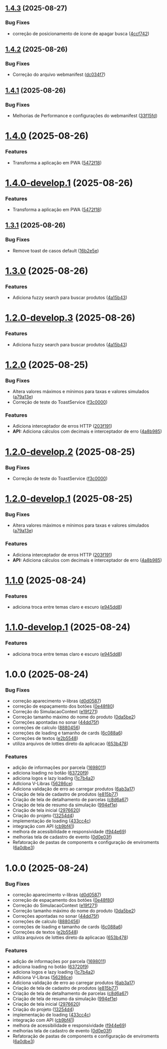 ## [1.4.3](https://github.com/Arawns1/Hackathon-Caixa-2025/compare/v1.4.2...v1.4.3) (2025-08-27)


### Bug Fixes

* correção de posicionamento de ícone de apagar busca ([4ccf742](https://github.com/Arawns1/Hackathon-Caixa-2025/commit/4ccf742c88bd93aa7a2d27320393cb71a3343709))

## [1.4.2](https://github.com/Arawns1/Hackathon-Caixa-2025/compare/v1.4.1...v1.4.2) (2025-08-26)


### Bug Fixes

* Correção do arquivo webmanifest ([dc034f7](https://github.com/Arawns1/Hackathon-Caixa-2025/commit/dc034f7c83d53357649f53081768582eeac6528f))

## [1.4.1](https://github.com/Arawns1/Hackathon-Caixa-2025/compare/v1.4.0...v1.4.1) (2025-08-26)


### Bug Fixes

* Melhorias de Performance e configurações do webmanifest ([33f15fd](https://github.com/Arawns1/Hackathon-Caixa-2025/commit/33f15fd719e7030444c76902efaed8d63cc433bd))

# [1.4.0](https://github.com/Arawns1/Hackathon-Caixa-2025/compare/v1.3.1...v1.4.0) (2025-08-26)


### Features

* Transforma a aplicação em PWA ([5472f18](https://github.com/Arawns1/Hackathon-Caixa-2025/commit/5472f181376145e4fa510cc3679cd36d7b5d8445))

# [1.4.0-develop.1](https://github.com/Arawns1/Hackathon-Caixa-2025/compare/v1.3.1...v1.4.0-develop.1) (2025-08-26)


### Features

* Transforma a aplicação em PWA ([5472f18](https://github.com/Arawns1/Hackathon-Caixa-2025/commit/5472f181376145e4fa510cc3679cd36d7b5d8445))

## [1.3.1](https://github.com/Arawns1/Hackathon-Caixa-2025/compare/v1.3.0...v1.3.1) (2025-08-26)


### Bug Fixes

* Remove toast de casos default ([16b2e5e](https://github.com/Arawns1/Hackathon-Caixa-2025/commit/16b2e5e7695c5b21336b98c594d3981d2be4cdad))

# [1.3.0](https://github.com/Arawns1/Hackathon-Caixa-2025/compare/v1.2.0...v1.3.0) (2025-08-26)


### Features

* Adiciona fuzzy search para buscar produtos ([4a15b43](https://github.com/Arawns1/Hackathon-Caixa-2025/commit/4a15b4347c62f518a195c17df657842b197406d5))

# [1.2.0-develop.3](https://github.com/Arawns1/Hackathon-Caixa-2025/compare/v1.2.0-develop.2...v1.2.0-develop.3) (2025-08-26)

### Features

- Adiciona fuzzy search para buscar produtos ([4a15b43](https://github.com/Arawns1/Hackathon-Caixa-2025/commit/4a15b4347c62f518a195c17df657842b197406d5))

# [1.2.0](https://github.com/Arawns1/Hackathon-Caixa-2025/compare/v1.1.0...v1.2.0) (2025-08-25)

### Bug Fixes

- Altera valores máximos e mínimos para taxas e valores simulados ([a79a13e](https://github.com/Arawns1/Hackathon-Caixa-2025/commit/a79a13e05ea9fcdd50a327ed40b7f192837fe136))
- Correção de teste do ToastService ([f3c0000](https://github.com/Arawns1/Hackathon-Caixa-2025/commit/f3c00001af4f623321742b82f4d771938a7440ce))

### Features

- Adiciona interceptador de erros HTTP ([203f191](https://github.com/Arawns1/Hackathon-Caixa-2025/commit/203f191d3b1f3c37264dbd51ad1215405754bf03))
- **API:** Adiciona cálculos com decimais e interceptador de erro ([4a8b985](https://github.com/Arawns1/Hackathon-Caixa-2025/commit/4a8b985317d783ab4f275ea36d96c191332b8013))

# [1.2.0-develop.2](https://github.com/Arawns1/Hackathon-Caixa-2025/compare/v1.2.0-develop.1...v1.2.0-develop.2) (2025-08-25)

### Bug Fixes

- Correção de teste do ToastService ([f3c0000](https://github.com/Arawns1/Hackathon-Caixa-2025/commit/f3c00001af4f623321742b82f4d771938a7440ce))

# [1.2.0-develop.1](https://github.com/Arawns1/Hackathon-Caixa-2025/compare/v1.1.0...v1.2.0-develop.1) (2025-08-25)

### Bug Fixes

- Altera valores máximos e mínimos para taxas e valores simulados ([a79a13e](https://github.com/Arawns1/Hackathon-Caixa-2025/commit/a79a13e05ea9fcdd50a327ed40b7f192837fe136))

### Features

- Adiciona interceptador de erros HTTP ([203f191](https://github.com/Arawns1/Hackathon-Caixa-2025/commit/203f191d3b1f3c37264dbd51ad1215405754bf03))
- **API:** Adiciona cálculos com decimais e interceptador de erro ([4a8b985](https://github.com/Arawns1/Hackathon-Caixa-2025/commit/4a8b985317d783ab4f275ea36d96c191332b8013))

# [1.1.0](https://github.com/Arawns1/Hackathon-Caixa-2025/compare/v1.0.0...v1.1.0) (2025-08-24)

### Features

- adiciona troca entre temas claro e escuro ([e945dd8](https://github.com/Arawns1/Hackathon-Caixa-2025/commit/e945dd8b2ed9e58ad1cf5b6c1730f197c823ec9d))

# [1.1.0-develop.1](https://github.com/Arawns1/Hackathon-Caixa-2025/compare/v1.0.0...v1.1.0-develop.1) (2025-08-24)

### Features

- adiciona troca entre temas claro e escuro ([e945dd8](https://github.com/Arawns1/Hackathon-Caixa-2025/commit/e945dd8b2ed9e58ad1cf5b6c1730f197c823ec9d))

# 1.0.0 (2025-08-24)

### Bug Fixes

- correção aparecimento v-libras ([d0d0587](https://github.com/Arawns1/Hackathon-Caixa-2025/commit/d0d05874b5272636584e2619a886fdc892399129))
- correção de espaçamento dos botões ([0e48f80](https://github.com/Arawns1/Hackathon-Caixa-2025/commit/0e48f80ef2e1efeca9e5593722fe214d4c8ce2e3))
- Correção do SimulacaoContext ([e19f271](https://github.com/Arawns1/Hackathon-Caixa-2025/commit/e19f27108d15c2964f758d02928a5b994a82eabb))
- Correção tamanho máximo do nome do produto ([0da5be2](https://github.com/Arawns1/Hackathon-Caixa-2025/commit/0da5be22aa81394f3e1e4377c0cd91b44a09d8ac))
- Correções apontadas no sonar ([44dd75f](https://github.com/Arawns1/Hackathon-Caixa-2025/commit/44dd75f76d00020d1d57aa6b010c7db7cdb0e258))
- correções de calculo ([8880456](https://github.com/Arawns1/Hackathon-Caixa-2025/commit/8880456b0a4ad934a7e253925a3ef482c323c483))
- correções de loading e tamanho de cards ([6c088a6](https://github.com/Arawns1/Hackathon-Caixa-2025/commit/6c088a6efc87910ab0d1d630fef8469b3b1c0d8f))
- Correções de textos ([e2b5548](https://github.com/Arawns1/Hackathon-Caixa-2025/commit/e2b5548dbd1f4043d74c33634dd6a88c3df552b6))
- utiliza arquivos de lotties direto da aplicacao ([653b478](https://github.com/Arawns1/Hackathon-Caixa-2025/commit/653b478ff46725b81c57a8204bb66981f7c2600a))

### Features

- adição de informações por parcela ([1698011](https://github.com/Arawns1/Hackathon-Caixa-2025/commit/1698011e5b5e7a9c8bd514d187662104fbe7fa9b))
- adiciona loading no botão ([63720f9](https://github.com/Arawns1/Hackathon-Caixa-2025/commit/63720f957619125e94d3707c1159541a4f366c52))
- adiciona logos e lazy loading ([1c7b4a2](https://github.com/Arawns1/Hackathon-Caixa-2025/commit/1c7b4a2e679a5c22bb6667600c2270c707a26ffc))
- AdIciona V-Libras ([56286ce](https://github.com/Arawns1/Hackathon-Caixa-2025/commit/56286ce873a3c62fdaae1618170f54cb2dd60fba))
- Adiciona validação de erro ao carregar produtos ([6ab3a17](https://github.com/Arawns1/Hackathon-Caixa-2025/commit/6ab3a171ae4b87c049e790543f8840a00522b8db))
- Criação de tela de cadastro de produtos ([e815b77](https://github.com/Arawns1/Hackathon-Caixa-2025/commit/e815b774aaefe1543f4a027675b2b6d997bf3645))
- Criação de tela de detalhamento de parcelas ([c8d6a67](https://github.com/Arawns1/Hackathon-Caixa-2025/commit/c8d6a678306c6f46d50df8295249cc846ebecb07))
- Criação de tela de resumo da simulação ([994ef1e](https://github.com/Arawns1/Hackathon-Caixa-2025/commit/994ef1e9b07090ee1e1e67c6642d0739fbde9852))
- Criação de tela inicial ([2976620](https://github.com/Arawns1/Hackathon-Caixa-2025/commit/29766206e8c2294ec450e7ce9b93b502ac44263f))
- Criação do projeto ([13254d4](https://github.com/Arawns1/Hackathon-Caixa-2025/commit/13254d46b617ca3c6a2e7059b69c4cd5e5621061))
- implementação de loading ([433cc4c](https://github.com/Arawns1/Hackathon-Caixa-2025/commit/433cc4c923bcf4b4dc9696802ddb10d7f0abda1f))
- integração com API ([cb9bf41](https://github.com/Arawns1/Hackathon-Caixa-2025/commit/cb9bf4144210346d00638102c310d3fac50da7e2))
- melhora de acessibilidade e responsividade ([f944e69](https://github.com/Arawns1/Hackathon-Caixa-2025/commit/f944e69cceecea7760bb0d3aa003a3c7f2d74c09))
- melhorias tela de cadastro de evento ([0d0e03f](https://github.com/Arawns1/Hackathon-Caixa-2025/commit/0d0e03f2872fcfaa80a8f268080fd2cc209edec9))
- Refatoração de pastas de components e configuração de enviroments ([6a0dbe3](https://github.com/Arawns1/Hackathon-Caixa-2025/commit/6a0dbe341b2be402d1ccc7185121ed09847f04db))

# 1.0.0 (2025-08-24)

### Bug Fixes

- correção aparecimento v-libras ([d0d0587](https://github.com/Arawns1/Hackathon-Caixa-2025/commit/d0d05874b5272636584e2619a886fdc892399129))
- correção de espaçamento dos botões ([0e48f80](https://github.com/Arawns1/Hackathon-Caixa-2025/commit/0e48f80ef2e1efeca9e5593722fe214d4c8ce2e3))
- Correção do SimulacaoContext ([e19f271](https://github.com/Arawns1/Hackathon-Caixa-2025/commit/e19f27108d15c2964f758d02928a5b994a82eabb))
- Correção tamanho máximo do nome do produto ([0da5be2](https://github.com/Arawns1/Hackathon-Caixa-2025/commit/0da5be22aa81394f3e1e4377c0cd91b44a09d8ac))
- Correções apontadas no sonar ([44dd75f](https://github.com/Arawns1/Hackathon-Caixa-2025/commit/44dd75f76d00020d1d57aa6b010c7db7cdb0e258))
- correções de calculo ([8880456](https://github.com/Arawns1/Hackathon-Caixa-2025/commit/8880456b0a4ad934a7e253925a3ef482c323c483))
- correções de loading e tamanho de cards ([6c088a6](https://github.com/Arawns1/Hackathon-Caixa-2025/commit/6c088a6efc87910ab0d1d630fef8469b3b1c0d8f))
- Correções de textos ([e2b5548](https://github.com/Arawns1/Hackathon-Caixa-2025/commit/e2b5548dbd1f4043d74c33634dd6a88c3df552b6))
- utiliza arquivos de lotties direto da aplicacao ([653b478](https://github.com/Arawns1/Hackathon-Caixa-2025/commit/653b478ff46725b81c57a8204bb66981f7c2600a))

### Features

- adição de informações por parcela ([1698011](https://github.com/Arawns1/Hackathon-Caixa-2025/commit/1698011e5b5e7a9c8bd514d187662104fbe7fa9b))
- adiciona loading no botão ([63720f9](https://github.com/Arawns1/Hackathon-Caixa-2025/commit/63720f957619125e94d3707c1159541a4f366c52))
- adiciona logos e lazy loading ([1c7b4a2](https://github.com/Arawns1/Hackathon-Caixa-2025/commit/1c7b4a2e679a5c22bb6667600c2270c707a26ffc))
- AdIciona V-Libras ([56286ce](https://github.com/Arawns1/Hackathon-Caixa-2025/commit/56286ce873a3c62fdaae1618170f54cb2dd60fba))
- Adiciona validação de erro ao carregar produtos ([6ab3a17](https://github.com/Arawns1/Hackathon-Caixa-2025/commit/6ab3a171ae4b87c049e790543f8840a00522b8db))
- Criação de tela de cadastro de produtos ([e815b77](https://github.com/Arawns1/Hackathon-Caixa-2025/commit/e815b774aaefe1543f4a027675b2b6d997bf3645))
- Criação de tela de detalhamento de parcelas ([c8d6a67](https://github.com/Arawns1/Hackathon-Caixa-2025/commit/c8d6a678306c6f46d50df8295249cc846ebecb07))
- Criação de tela de resumo da simulação ([994ef1e](https://github.com/Arawns1/Hackathon-Caixa-2025/commit/994ef1e9b07090ee1e1e67c6642d0739fbde9852))
- Criação de tela inicial ([2976620](https://github.com/Arawns1/Hackathon-Caixa-2025/commit/29766206e8c2294ec450e7ce9b93b502ac44263f))
- Criação do projeto ([13254d4](https://github.com/Arawns1/Hackathon-Caixa-2025/commit/13254d46b617ca3c6a2e7059b69c4cd5e5621061))
- implementação de loading ([433cc4c](https://github.com/Arawns1/Hackathon-Caixa-2025/commit/433cc4c923bcf4b4dc9696802ddb10d7f0abda1f))
- integração com API ([cb9bf41](https://github.com/Arawns1/Hackathon-Caixa-2025/commit/cb9bf4144210346d00638102c310d3fac50da7e2))
- melhora de acessibilidade e responsividade ([f944e69](https://github.com/Arawns1/Hackathon-Caixa-2025/commit/f944e69cceecea7760bb0d3aa003a3c7f2d74c09))
- melhorias tela de cadastro de evento ([0d0e03f](https://github.com/Arawns1/Hackathon-Caixa-2025/commit/0d0e03f2872fcfaa80a8f268080fd2cc209edec9))
- Refatoração de pastas de components e configuração de enviroments ([6a0dbe3](https://github.com/Arawns1/Hackathon-Caixa-2025/commit/6a0dbe341b2be402d1ccc7185121ed09847f04db))
